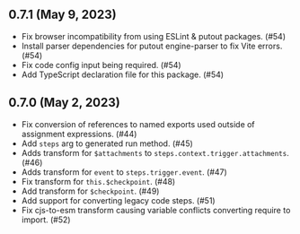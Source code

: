 ## 0.7.1 (May 9, 2023)

* Fix browser incompatibility from using ESLint & putout packages. (#54)
* Install parser dependencies for putout engine-parser to fix Vite errors. (#54)
* Fix code config input being required. (#54)
* Add TypeScript declaration file for this package. (#54)

## 0.7.0 (May 2, 2023)

* Fix conversion of references to named exports used outside of assignment expressions. (#44)
* Add `steps` arg to generated run method. (#45)
* Adds transform for `$attachments` to `steps.context.trigger.attachments`. (#46)
* Adds transform for `event` to `steps.trigger.event`. (#47)
* Fix transform for `this.$checkpoint`. (#48)
* Add transform for `$checkpoint`. (#49)
* Add support for converting legacy code steps. (#51)
* Fix cjs-to-esm transform causing variable conflicts converting require to import. (#52)
